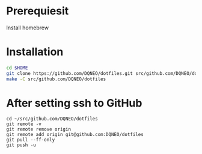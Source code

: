 # Prerequiesit

Install homebrew


# Installation

```sh
cd $HOME
git clone https://github.com/DQNEO/dotfiles.git src/github.com/DQNEO/dotfiles
make -C src/github.com/DQNEO/dotfiles
```

# After setting ssh to GitHub

```
cd ~/src/github.com/DQNEO/dotfiles
git remote -v
git remote remove origin
git remote add origin git@github.com:DQNEO/dotfiles
git pull --ff-only
git push -u
```


